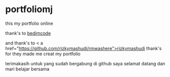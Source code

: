 # portfoliomj
this my portfolio online

thank's to <a href="https://github.com/bedimcode/responsive-portfolio-website-Alexa">bedimcode</a> 

and thank's to < a href="https://github.com/rizkymashudi/rmwashere">rizkymashudi </a>
thank's for they made me creat my portfolio

terimakasih untuk yang sudah bergabung di github saya 
selamat datang dan
mari belajar bersama 
